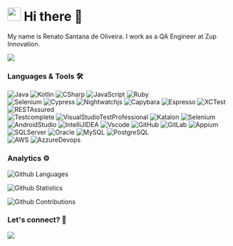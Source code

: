 
<h1><img src="https://emojis.slackmojis.com/emojis/images/1531849430/4246/blob-sunglasses.gif?1531849430" width="30"/> Hi there 👋 </h1>


My name is Renato Santana de Oliveira. I work as a QA Engineer at Zup Innovation.

![](http://estruyf-github.azurewebsites.net/api/VisitorHit?user=renatosantanaoliveira&repo=renatosantanaoliveira&countColorcountColor)

### Languages & Tools 🛠  
![Java](https://img.shields.io/badge/-Java-05122A?style=flat&color=green)&nbsp;![Kotlin](https://img.shields.io/badge/-Kotlin-05122A?style=flat&color=green)&nbsp;![CSharp](https://img.shields.io/badge/-CSharp-05122A?style=flat&color=green)&nbsp;![JavaScript](https://img.shields.io/badge/-JavaScript-05122A?style=flat&color=green)&nbsp;![Ruby](https://img.shields.io/badge/-Ruby-05122A?style=flat&color=green)&nbsp;  
![Selenium](https://img.shields.io/badge/-Selenium-05122A?style=flat&color=orange)&nbsp;![Cypress](https://img.shields.io/badge/-Cypress-05122A?style=flat&color=orange)&nbsp;![Nightwatchjs](https://img.shields.io/badge/-Nightwatchjs-05122A?style=flat&color=orange)&nbsp;![Capybara](https://img.shields.io/badge/-Capybara-05122A?style=flat&color=orange)&nbsp;![Espresso](https://img.shields.io/badge/-Espresso-05122A?style=flat&color=orange)&nbsp;![XCTest](https://img.shields.io/badge/-XCTest-05122A?style=flat&color=orange)&nbsp;![RESTAssured](https://img.shields.io/badge/-RESTAssured-05122A?style=flat&color=orange)&nbsp;  
![Testcomplete](https://img.shields.io/badge/-Testcomplete-05122A?style=flat&color=gray)&nbsp;![VisualStudioTestProfessional](https://img.shields.io/badge/-VisualStudioTestProfessional-05122A?style=flat&color=gray)&nbsp;![Katalon](https://img.shields.io/badge/-Katalon-05122A?style=flat&color=gray)&nbsp;![Selenium](https://img.shields.io/badge/-Selenium-05122A?style=flat&color=gray)&nbsp;![AndroidStudio](https://img.shields.io/badge/-AndroidStudio-05122A?style=flat&color=gray)&nbsp;![IntelliJIDEA](https://img.shields.io/badge/-IntelliJIDEA-05122A?style=flat&color=gray)&nbsp;![Vscode](https://img.shields.io/badge/-Vscode-05122A?style=flat&color=gray)&nbsp;![GitHub](https://img.shields.io/badge/-GitHub-05122A?style=flat&color=gray)&nbsp;![GitLab](https://img.shields.io/badge/-GitLab-05122A?style=flat&color=gray)&nbsp;![Appium](https://img.shields.io/badge/-Appium-05122A?style=flat&color=gray)&nbsp;  
![SQLServer](https://img.shields.io/badge/-SQLServer-05122A?style=flat&color=yellow)&nbsp;![Oracle](https://img.shields.io/badge/-Oracle-05122A?style=flat&color=yellow)&nbsp;![MySQL](https://img.shields.io/badge/-MySQL-05122A?style=flat&color=yellow)&nbsp;![PostgreSQL](https://img.shields.io/badge/-PostgreSQL-05122A?style=flat&color=yellow)&nbsp;  
![AWS](https://img.shields.io/badge/-AWS-05122A?style=flat&color=blue)&nbsp;![AzzureDevops](https://img.shields.io/badge/-AzzureDevops-05122A?style=flat&color=blue)&nbsp;  


### Analytics ⚙️

![Github Languages](https://github-readme-stats.vercel.app/api/top-langs/?username=renatosantanaoliveira&layout=compact&count_private=true)

![Github Statistics](https://github-readme-stats.vercel.app/api/?username=renatosantanaoliveira&count_private=true&show_icons=true)

![Github Contributions](https://github-readme-streak-stats.herokuapp.com/?user=renatosantanaoliveira&hide_border=true)

### Let's connect? 🤝

<p align="left">

<a href="https://www.linkedin.com/in/renatosantanaoliveira"><img src="https://img.shields.io/badge/-LinkedIn-0077B5?style=flat&logo=Linkedin&logoColor=white"/></a>

</p>
